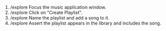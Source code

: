 1. /explore Focus the music application window.
2. /explore Click on "Create Playlist".
3. /explore Name the playlist and add a song to it.
4. /explore Assert the playlist appears in the library and includes the song.